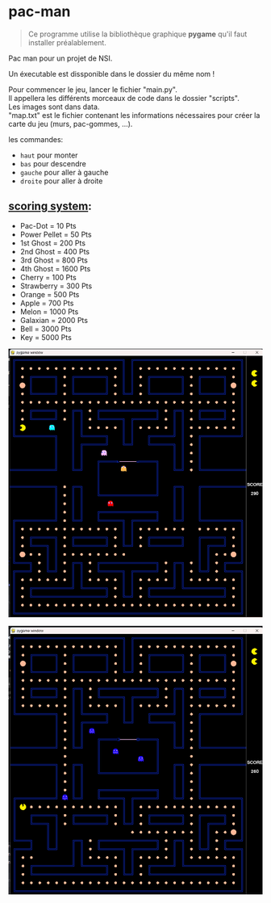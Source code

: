 # pac-man

> Ce programme utilise la bibliothèque graphique **pygame** qu'il faut installer préalablement.

Pac man pour un projet de NSI.

Un éxecutable est dissponible dans le dossier du même nom !

Pour commencer le jeu, lancer le fichier "main.py".  
Il appellera les différents morceaux de code dans le dossier "scripts".  
Les images sont dans data.  
"map.txt" est le fichier contenant les informations nécessaires pour créer la carte du jeu (murs, pac-gommes, ...).

les commandes:
- `haut` pour monter
- `bas` pour descendre
- `gauche` pour aller à gauche
- `droite` pour aller à droite

## [scoring system](https://pacman.fandom.com/wiki/Point_Configurations):


- Pac-Dot = 10 Pts
- Power Pellet = 50 Pts
- 1st Ghost = 200 Pts
- 2nd Ghost = 400 Pts
- 3rd Ghost = 800 Pts
- 4th Ghost = 1600 Pts
- Cherry = 100 Pts
- Strawberry = 300 Pts
- Orange = 500 Pts
- Apple = 700 Pts
- Melon = 1000 Pts
- Galaxian = 2000 Pts
- Bell = 3000 Pts
- Key = 5000 Pts

![img](https://github.com/Hyrhoo/pac-man/blob/main/img/image1.png)

![img](https://github.com/Hyrhoo/pac-man/blob/main/img/image2.png)
